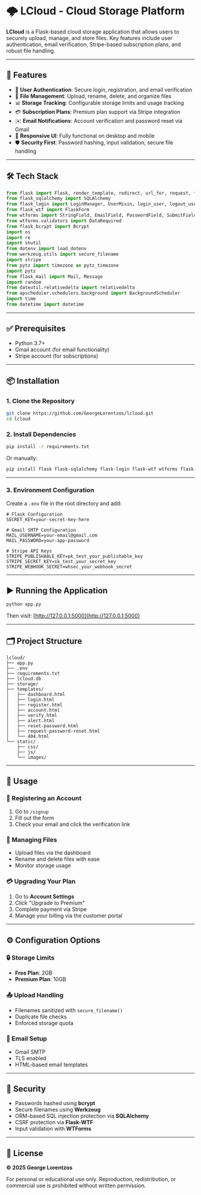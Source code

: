 # 🌩️ LCloud - Cloud Storage Platform

**LCloud** is a Flask-based cloud storage application that allows users to securely upload, manage, and store files. Key features include user authentication, email verification, Stripe-based subscription plans, and robust file handling.

---

## 🚀 Features

- 🔐 **User Authentication**: Secure login, registration, and email verification  
- 📂 **File Management**: Upload, rename, delete, and organize files  
- 📊 **Storage Tracking**: Configurable storage limits and usage tracking  
- 💳 **Subscription Plans**: Premium plan support via Stripe integration  
- ✉️ **Email Notifications**: Account verification and password reset via Gmail  
- 📱 **Responsive UI**: Fully functional on desktop and mobile  
- 🛡️ **Security First**: Password hashing, input validation, secure file handling  

---

## 🛠️ Tech Stack

```python
from flask import Flask, render_template, redirect, url_for, request, flash, send_from_directory, jsonify
from flask_sqlalchemy import SQLAlchemy
from flask_login import LoginManager, UserMixin, login_user, logout_user, current_user, login_required
from flask_wtf import FlaskForm
from wtforms import StringField, EmailField, PasswordField, SubmitField, FileField 
from wtforms.validators import DataRequired
from flask_bcrypt import Bcrypt
import os
import re
import shutil
from dotenv import load_dotenv
from werkzeug.utils import secure_filename
import stripe
from pytz import timezone as pytz_timezone
import pytz
from flask_mail import Mail, Message
import random
from dateutil.relativedelta import relativedelta
from apscheduler.schedulers.background import BackgroundScheduler
import time
from datetime import datetime
```

---

## ✅ Prerequisites

- Python 3.7+
- Gmail account (for email functionality)
- Stripe account (for subscriptions)

---

## 📦 Installation

### 1. Clone the Repository

```bash
git clone https://github.com/GeorgeLorentzos/lcloud.git
cd lcloud
```

### 2. Install Dependencies

```bash
pip install -r requirements.txt
```

Or manually:

```bash
pip install flask flask-sqlalchemy flask-login flask-wtf wtforms flask-bcrypt python-dotenv werkzeug stripe pytz flask-mail python-dateutil apscheduler
```

---

### 3. Environment Configuration

Create a `.env` file in the root directory and add:

```env
# Flask Configuration
SECRET_KEY=your-secret-key-here

# Gmail SMTP Configuration
MAIL_USERNAME=your-email@gmail.com
MAIL_PASSWORD=your-app-password

# Stripe API Keys
STRIPE_PUBLISHABLE_KEY=pk_test_your_publishable_key
STRIPE_SECRET_KEY=sk_test_your_secret_key
STRIPE_WEBHOOK_SECRET=whsec_your_webhook_secret
```

---

## ▶️ Running the Application

```bash
python app.py
```

Then visit: [http://127.0.0.1:5000](http://127.0.0.1:5000)

---

## 🗂️ Project Structure

```
lcloud/
├── app.py
├── .env
├── requirements.txt
├── lcloud.db
├── storage/
├── templates/
│   ├── dashboard.html
│   ├── login.html
│   ├── register.html
│   ├── account.html
│   ├── verify.html
│   ├── alert.html
│   ├── reset-password.html
│   ├── request-password-reset.html
│   └── 404.html
└── static/
    ├── css/
    ├── js/
    └── images/
```

---

## 👥 Usage

### 🔐 Registering an Account

1. Go to `/signup`
2. Fill out the form
3. Check your email and click the verification link

### 📁 Managing Files

- Upload files via the dashboard
- Rename and delete files with ease
- Monitor storage usage

### 💳 Upgrading Your Plan

1. Go to **Account Settings**
2. Click "Upgrade to Premium"
3. Complete payment via Stripe
4. Manage your billing via the customer portal

---

## ⚙️ Configuration Options

### 🔒 Storage Limits

- **Free Plan**: 2GB
- **Premium Plan**: 10GB

### 📤 Upload Handling

- Filenames sanitized with `secure_filename()`
- Duplicate file checks
- Enforced storage quota

### 📧 Email Setup

- Gmail SMTP
- TLS enabled
- HTML-based email templates

---

## 🔐 Security

- Passwords hashed using **bcrypt**
- Secure filenames using **Werkzeug**
- ORM-based SQL injection protection via **SQLAlchemy**
- CSRF protection via **Flask-WTF**
- Input validation with **WTForms**

---

## 📄 License

**© 2025 George Lorentzos**

For personal or educational use only. Reproduction, redistribution, or commercial use is prohibited without written permission.
